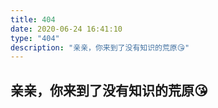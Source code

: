 ```yaml
---
title: 404
date: 2020-06-24 16:41:10
type: "404"
description: "亲亲，你来到了没有知识的荒原😘"
---
```

## 亲亲，你来到了没有知识的荒原😘
